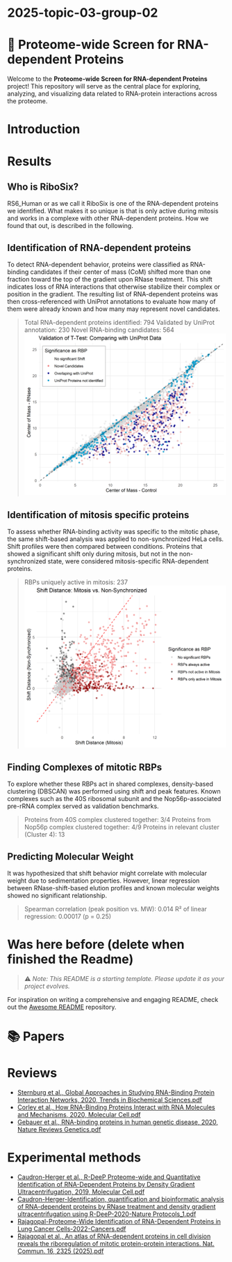 # 2025-topic-03-group-02
# 🧬 Proteome-wide Screen for RNA-dependent Proteins

Welcome to the **Proteome-wide Screen for RNA-dependent Proteins** project! This repository will serve as the central place for exploring, analyzing, and visualizing data related to RNA-protein interactions across the proteome.

# Introduction 



# Results

## Who is RiboSix?
RS6_Human or as we call it RiboSix is one of the RNA-dependent proteins we identified.
What makes it so unique is that is only active during mitosis and works in a complexe 
with other RNA-dependent proteins. How we found that out, is described in the following. 


## Identification of RNA-dependent proteins 
To detect RNA-dependent behavior, proteins were classified as RNA-binding candidates 
if their center of mass (CoM) shifted more than one fraction toward the top of 
the gradient upon RNase treatment. This shift indicates loss of RNA interactions 
that otherwise stabilize their complex or position in the gradient.
The resulting list of RNA-dependent proteins was then cross-referenced with UniProt 
annotations to evaluate how many of them were already known and how many may represent novel candidates.
> Total RNA-dependent proteins identified: 794
Validated by UniProt annotation: 230
Novel RNA-binding candidates: 564
![Validation t-Test via UniProt](Validation_TTest_UniProt.png)

## Identification of mitosis specific proteins 
To assess whether RNA-binding activity was specific to the mitotic phase, the same 
shift-based analysis was applied to non-synchronized HeLa cells. Shift profiles 
were then compared between conditions. Proteins that showed a significant shift 
only during mitosis, but not in the non-synchronized state, were considered mitosis-specific 
RNA-dependent proteins. 
> RBPs uniquely active in mitosis: 237
![Comparison of Shift Distances between mitosis and non-synchronized condition](Shift_Distance_Mitosis_vs_NS.png)


## Finding Complexes of mitotic RBPs
To explore whether these RBPs act in shared complexes, density-based clustering 
(DBSCAN) was performed using shift and peak features. Known complexes such as the 
40S ribosomal subunit and the Nop56p-associated pre-rRNA complex served as validation benchmarks.
> Proteins from 40S complex clustered together: 3/4
Proteins from Nop56p complex clustered together: 4/9
Proteins in relevant cluster (Cluster 4): 13

## Predicting Molecular Weight
It was hypothesized that shift behavior might correlate with molecular weight due 
to sedimentation properties. However, linear regression between RNase-shift-based 
elution profiles and known molecular weights showed no significant relationship.
> Spearman correlation (peak position vs. MW): 0.014
R² of linear regression: 0.00017 (p = 0.25)










# Was here before (delete when finished the Readme)
> ⚠️ _Note: This README is a starting template. Please update it as your project evolves._
>
For inspiration on writing a comprehensive and engaging README, check out the [Awesome README](https://github.com/matiassingers/awesome-readme?tab=readme-ov-file) repository.



# 📚 Papers

# Reviews
- [Sternburg et al., Global Approaches in Studying RNA-Binding Protein Interaction Networks, 2020, Trends in Biochemical Sciences.pdf](https://github.com/user-attachments/files/19981693/Sternburg.et.al.Global.Approaches.in.Studying.RNA-Binding.Protein.Interaction.Networks.2020.Trends.in.Biochemical.Sciences.pdf)
- [Corley et al., How RNA-Binding Proteins Interact with RNA Molecules and Mechanisms, 2020, Molecular Cell.pdf](https://github.com/user-attachments/files/19981705/Corley.et.al.How.RNA-Binding.Proteins.Interact.with.RNA.Molecules.and.Mechanisms.2020.Molecular.Cell.pdf)
- [Gebauer et al., RNA-binding proteins in human genetic disease, 2020, Nature Reviews Genetics.pdf](https://github.com/user-attachments/files/19981707/Gebauer.et.al.RNA-binding.proteins.in.human.genetic.disease.2020.Nature.Reviews.Genetics.pdf)

# Experimental methods
- [Caudron-Herger et al., R-DeeP Proteome-wide and Quantitative Identification of RNA-Dependent Proteins by Density Gradient Ultracentrifugation, 2019, Molecular Cell.pdf](https://github.com/user-attachments/files/19981712/Caudron-Herger.et.al.R-DeeP.Proteome-wide.and.Quantitative.Identification.of.RNA-Dependent.Proteins.by.Density.Gradient.Ultracentrifugation.2019.Molecular.Cell.pdf)
- [Caudron-Herger-Identification, quantification and bioinformatic analysis of RNA-dependent proteins by RNase treatment and density gradient ultracentrifugation using R-DeeP-2020-Nature Protocols_1.pdf](https://github.com/user-attachments/files/19981715/Caudron-Herger-Identification.quantification.and.bioinformatic.analysis.of.RNA-dependent.proteins.by.RNase.treatment.and.density.gradient.ultracentrifugation.using.R-DeeP-2020-Nature.Protocols_1.pdf)
- [Rajagopal-Proteome-Wide Identification of RNA-Dependent Proteins in Lung Cancer Cells-2022-Cancers.pdf](https://github.com/user-attachments/files/19981723/Rajagopal-Proteome-Wide.Identification.of.RNA-Dependent.Proteins.in.Lung.Cancer.Cells-2022-Cancers.pdf)
- [Rajagopal et al., An atlas of RNA-dependent proteins in cell division reveals the riboregulation of mitotic protein-protein interactions. Nat. Commun. 16, 2325 (2025).pdf](https://github.com/user-attachments/files/19981728/Rajagopal.et.al.An.atlas.of.RNA-dependent.proteins.in.cell.division.reveals.the.riboregulation.of.mitotic.protein-protein.interactions.Nat.Commun.16.2325.2025.pdf)
